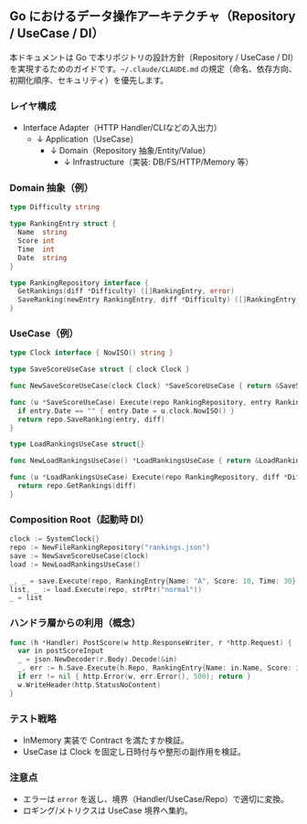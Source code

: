 ## Go におけるデータ操作アーキテクチャ（Repository / UseCase / DI）

本ドキュメントは Go で本リポジトリの設計方針（Repository / UseCase / DI）を実現するためのガイドです。`~/.claude/CLAUDE.md` の規定（命名、依存方向、初期化順序、セキュリティ）を優先します。

### レイヤ構成
- Interface Adapter（HTTP Handler/CLIなどの入出力）
  - ↓ Application（UseCase）
    - ↓ Domain（Repository 抽象/Entity/Value）
      - ↓ Infrastructure（実装: DB/FS/HTTP/Memory 等）

### Domain 抽象（例）
```go
type Difficulty string

type RankingEntry struct {
  Name  string
  Score int
  Time  int
  Date  string
}

type RankingRepository interface {
  GetRankings(diff *Difficulty) ([]RankingEntry, error)
  SaveRanking(newEntry RankingEntry, diff *Difficulty) ([]RankingEntry, error)
}
```

### UseCase（例）
```go
type Clock interface { NowISO() string }

type SaveScoreUseCase struct { clock Clock }

func NewSaveScoreUseCase(clock Clock) *SaveScoreUseCase { return &SaveScoreUseCase{clock: clock} }

func (u *SaveScoreUseCase) Execute(repo RankingRepository, entry RankingEntry, diff *Difficulty) ([]RankingEntry, error) {
  if entry.Date == "" { entry.Date = u.clock.NowISO() }
  return repo.SaveRanking(entry, diff)
}

type LoadRankingsUseCase struct{}

func NewLoadRankingsUseCase() *LoadRankingsUseCase { return &LoadRankingsUseCase{} }

func (u *LoadRankingsUseCase) Execute(repo RankingRepository, diff *Difficulty) ([]RankingEntry, error) {
  return repo.GetRankings(diff)
}
```

### Composition Root（起動時 DI）
```go
clock := SystemClock{}
repo := NewFileRankingRepository("rankings.json")
save := NewSaveScoreUseCase(clock)
load := NewLoadRankingsUseCase()

_, _ = save.Execute(repo, RankingEntry{Name: "A", Score: 10, Time: 30}, strPtr("normal"))
list, _ := load.Execute(repo, strPtr("normal"))
_ = list
```

### ハンドラ層からの利用（概念）
```go
func (h *Handler) PostScore(w http.ResponseWriter, r *http.Request) {
  var in postScoreInput
  _ = json.NewDecoder(r.Body).Decode(&in)
  _, err := h.Save.Execute(h.Repo, RankingEntry{Name: in.Name, Score: in.Score, Time: in.Time}, strPtr(in.Difficulty))
  if err != nil { http.Error(w, err.Error(), 500); return }
  w.WriteHeader(http.StatusNoContent)
}
```

### テスト戦略
- InMemory 実装で Contract を満たすか検証。
- UseCase は Clock を固定し日時付与や整形の副作用を検証。

### 注意点
- エラーは `error` を返し、境界（Handler/UseCase/Repo）で適切に変換。
- ロギング/メトリクスは UseCase 境界へ集約。


